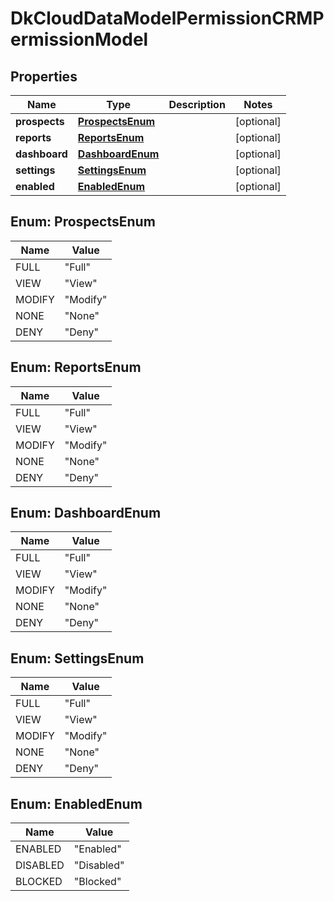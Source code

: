 
# DkCloudDataModelPermissionCRMPermissionModel

## Properties
Name | Type | Description | Notes
------------ | ------------- | ------------- | -------------
**prospects** | [**ProspectsEnum**](#ProspectsEnum) |  |  [optional]
**reports** | [**ReportsEnum**](#ReportsEnum) |  |  [optional]
**dashboard** | [**DashboardEnum**](#DashboardEnum) |  |  [optional]
**settings** | [**SettingsEnum**](#SettingsEnum) |  |  [optional]
**enabled** | [**EnabledEnum**](#EnabledEnum) |  |  [optional]


<a name="ProspectsEnum"></a>
## Enum: ProspectsEnum
Name | Value
---- | -----
FULL | &quot;Full&quot;
VIEW | &quot;View&quot;
MODIFY | &quot;Modify&quot;
NONE | &quot;None&quot;
DENY | &quot;Deny&quot;


<a name="ReportsEnum"></a>
## Enum: ReportsEnum
Name | Value
---- | -----
FULL | &quot;Full&quot;
VIEW | &quot;View&quot;
MODIFY | &quot;Modify&quot;
NONE | &quot;None&quot;
DENY | &quot;Deny&quot;


<a name="DashboardEnum"></a>
## Enum: DashboardEnum
Name | Value
---- | -----
FULL | &quot;Full&quot;
VIEW | &quot;View&quot;
MODIFY | &quot;Modify&quot;
NONE | &quot;None&quot;
DENY | &quot;Deny&quot;


<a name="SettingsEnum"></a>
## Enum: SettingsEnum
Name | Value
---- | -----
FULL | &quot;Full&quot;
VIEW | &quot;View&quot;
MODIFY | &quot;Modify&quot;
NONE | &quot;None&quot;
DENY | &quot;Deny&quot;


<a name="EnabledEnum"></a>
## Enum: EnabledEnum
Name | Value
---- | -----
ENABLED | &quot;Enabled&quot;
DISABLED | &quot;Disabled&quot;
BLOCKED | &quot;Blocked&quot;



